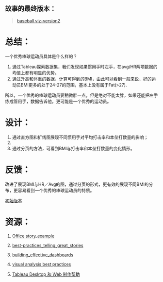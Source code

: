

##  故事的最终版本：
> [baseball viz-version2](https://public.tableau.com/profile/zzx7031#!/vizhome/baseball_viz2/Story1?publish=yes)

# 总结：

一个优秀棒球运动员具体是什么样的？ 

1. 通过Tableau探索数据集，我们发现如果惯用手时左手，在avg/HR两项数据的均值上都有明显的优势。
2. 通过升高和体重的数据，计算可得到的BMI，由此可以看到一般来说，好的运动员BMI更多的处于24-27的范围，基本上没有属于Fat(>27).

所以，一个优秀的棒球运动员要稍微胖一点，但是绝对不能太胖，如果还能把左手练成管用手，数据告诉他，更可能是一个优秀的运动员。 


# 设计：

1. 通过直方图和折线图展现不同惯用手对平均打击率和本垒打数量的影响；
2. 
2. 通过分页的方法，可看到BMI与打击率和本垒打数量的变化情形。

# 反馈：
改进了展现BMI与HR／Avg的图，通过分页的形式，更有效的展现不同BMI的分布，更容易看到一个优秀的棒球运动员的特质。

[初始版本](https://public.tableau.com/shared/BTPMT9TNB?:display_count=yes)


# 资源：

1. [Office story_example](https://onlinehelp.tableau.com/current/pro/desktop/zh-cn/story_example.html)

2. [best-practices_telling_great_stories](https://www.tableau.com/sites/default/files/media/Whitepapers/best-practices_telling_great_stories_zh-cn.pdf)

3. [building_effective_dashboards](https://www.tableau.com/sites/default/files/whitepapers/building_effective_dashboards_zh-cn.pdf)

4. [visual analysis best practices](https://www.tableau.com/sites/default/files/media/Whitepapers/visualanalysisbestpractices_chs_final.pdf)

5. [Tableau Desktop 和 Web 制作帮助](https://onlinehelp.tableau.com/current/pro/desktop/zh-cn/help.htm#default.html)



